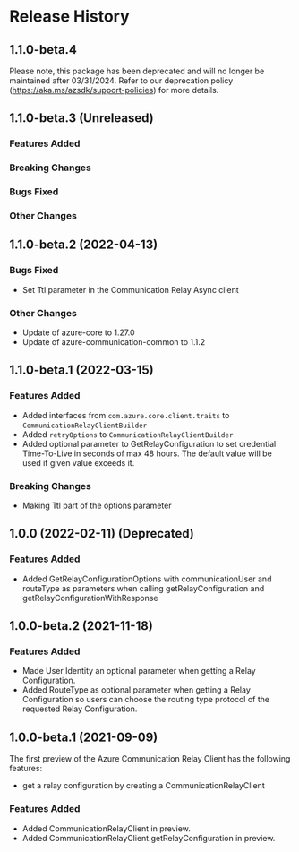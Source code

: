 # Release History

## 1.1.0-beta.4
Please note, this package has been deprecated and will no longer be maintained after 03/31/2024. Refer to our deprecation policy (https://aka.ms/azsdk/support-policies) for more details.

## 1.1.0-beta.3 (Unreleased)

### Features Added

### Breaking Changes

### Bugs Fixed

### Other Changes

## 1.1.0-beta.2 (2022-04-13)

### Bugs Fixed

- Set Ttl parameter in the Communication Relay Async client

### Other Changes

- Update of azure-core to 1.27.0
- Update of azure-communication-common to 1.1.2

## 1.1.0-beta.1 (2022-03-15)

### Features Added

- Added interfaces from `com.azure.core.client.traits` to `CommunicationRelayClientBuilder`
- Added `retryOptions` to `CommunicationRelayClientBuilder`
- Added optional parameter to GetRelayConfiguration to set credential Time-To-Live in seconds of max 48 hours. The default value will be used if given value exceeds it.

### Breaking Changes

- Making Ttl part of the options parameter

## 1.0.0 (2022-02-11) (Deprecated)

### Features Added

- Added GetRelayConfigurationOptions with communicationUser and
  routeType as parameters when calling getRelayConfiguration and getRelayConfigurationWithResponse

## 1.0.0-beta.2 (2021-11-18)

### Features Added

- Made User Identity an optional parameter when getting a Relay Configuration.
- Added RouteType as optional parameter when getting a Relay Configuration so users can
  choose the routing type protocol of the requested Relay Configuration.

## 1.0.0-beta.1 (2021-09-09)

The first preview of the Azure Communication Relay Client has the following features:

- get a relay configuration by creating a CommunicationRelayClient

### Features Added

- Added CommunicationRelayClient in preview.
- Added CommunicationRelayClient.getRelayConfiguration in preview.

